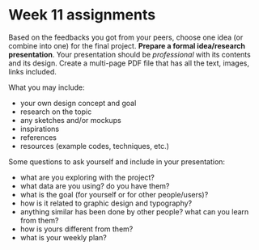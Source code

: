 # Week 11 assignments

Based on the feedbacks you got from your peers, choose one idea (or combine into one) for the final project. **Prepare a formal idea/research presentation**. Your presentation should be *professional* with its contents and its design. Create a multi-page PDF file that has all the text, images, links included.

What you may include:

- your own design concept and goal
- research on the topic
- any sketches and/or mockups
- inspirations
- references
- resources (example codes, techniques, etc.)

Some questions to ask yourself and include in your presentation:

- what are you exploring with the project?
- what data are you using? do you have them?
- what is the goal (for yourself or for other people/users)?
- how is it related to graphic design and typography?
- anything similar has been done by other people? what can you learn from them?
- how is yours different from them?
- what is your weekly plan?

